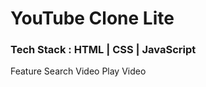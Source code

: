 <h1>YouTube Clone Lite</h1>
<h3>Tech Stack : HTML | CSS | JavaScript</h3>
<p>Feature
Search Video
Play Video</p>
